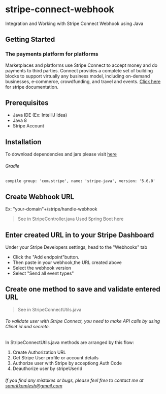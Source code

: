 # stripe-connect-webhook
Integration and Working with Stripe Connect Webhook using Java

## Getting Started
### The payments platform for platforms
Marketplaces and platforms use Stripe Connect to accept money and do payments to third parties. Connect provides a complete set of building blocks to support virtually any business model, including on-demand businesses, e‑commerce, crowdfunding, and travel and events.
[Click here](https://stripe.com/docs/connect) for stripe documentation. 

## Prerequisites
* Java IDE (Ex: IntelliJ Idea)
* Java 8
* Stripe Account

## Installation
To download dependencies and jars please visit [here](https://mvnrepository.com/artifact/com.stripe/stripe-java)
###### Gradle
```
compile group: 'com.stripe', name: 'stripe-java', version: '5.6.0' 
```

## Create Webhook URL
Ex: "your-domain"+/stripe/handle-webhook
> See in StripeController.java
Used Spring Boot here

## Enter created URL in to your Stripe Dashboard
Under your Stripe Developers settings, head to the "Webhooks" tab 
  - Click the "Add endpoint"button.
  - Then paste in your webhook,the URL created above
  - Select the webhook version
  - Select "Send all event types"

## Create one method to save and validate entered URL
> See in StripeConnectUtils.java

###### To validate user with Stripe Connect, you need to make API calls by using Clinet id and secrete.

In StripeConnectUtils.java methods are arranged by this flow:
1. Create Authorization URL
2. Get Stripe User profile or account details 
3. Authorize user with Stripe by acceptiong Auth Code
4. Deauthorize user by stripeUserId

###### If you find any mistakes or bugs, please feel free to contact me at samritkamlesh@gmail.com
